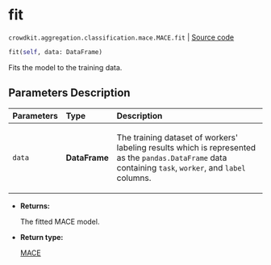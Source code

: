 # fit
`crowdkit.aggregation.classification.mace.MACE.fit` | [Source code](https://github.com/Toloka/crowd-kit/blob/v1.2.1/crowdkit/aggregation/classification/mace.py#L148)

```python
fit(self, data: DataFrame)
```

Fits the model to the training data.

## Parameters Description

| Parameters | Type | Description |
| :----------| :----| :-----------|
`data`|**DataFrame**|<p>The training dataset of workers&#x27; labeling results which is represented as the `pandas.DataFrame` data containing `task`, `worker`, and `label` columns.</p>

* **Returns:**

  The fitted MACE model.

* **Return type:**

  [MACE](crowdkit.aggregation.classification.mace.MACE.md)
